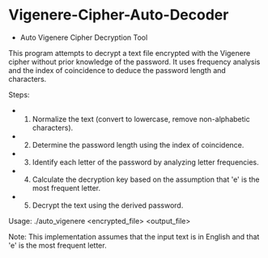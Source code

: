 # Vigenere-Cipher-Auto-Decoder


 * Auto Vigenere Cipher Decryption Tool
  
  This program attempts to decrypt a text file encrypted with the Vigenere cipher
  without prior knowledge of the password. It uses frequency analysis and the
  index of coincidence to deduce the password length and characters.
  
  Steps:
 * 1. Normalize the text (convert to lowercase, remove non-alphabetic characters).
 * 2. Determine the password length using the index of coincidence.
 * 3. Identify each letter of the password by analyzing letter frequencies.
 * 4. Calculate the decryption key based on the assumption that 'e' is the most frequent letter.
 * 5. Decrypt the text using the derived password.
   
  Usage: ./auto_vigenere <encrypted_file> <output_file>
  
  Note: This implementation assumes that the input text is in English and that 'e' is the most frequent letter.
 
